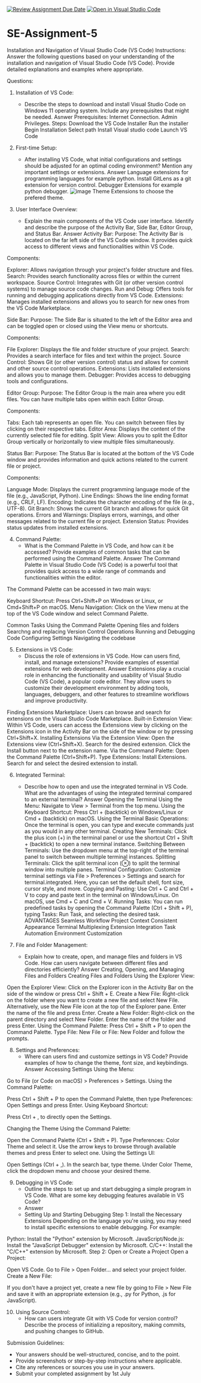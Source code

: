 [![Review Assignment Due Date](https://classroom.github.com/assets/deadline-readme-button-22041afd0340ce965d47ae6ef1cefeee28c7c493a6346c4f15d667ab976d596c.svg)](https://classroom.github.com/a/XoLGRbHq)
[![Open in Visual Studio Code](https://classroom.github.com/assets/open-in-vscode-2e0aaae1b6195c2367325f4f02e2d04e9abb55f0b24a779b69b11b9e10269abc.svg)](https://classroom.github.com/online_ide?assignment_repo_id=15276503&assignment_repo_type=AssignmentRepo)
# SE-Assignment-5
Installation and Navigation of Visual Studio Code (VS Code)
 Instructions:
Answer the following questions based on your understanding of the installation and navigation of Visual Studio Code (VS Code). Provide detailed explanations and examples where appropriate.

 Questions:

1. Installation of VS Code:
   - Describe the steps to download and install Visual Studio Code on Windows 11 operating system. Include any prerequisites that might be needed.
 Asnwer
Prerequisites:
Internet Connection.
Admin Privileges.
Steps:
Download the VS Code Installer
Run the installer
Begin Installation
Select path
Install Visual studio code
Launch VS Code

2. First-time Setup:
   - After installing VS Code, what initial configurations and settings should be adjusted for an optimal coding environment? Mention any important settings or extensions.
 Answer
Language extensions for programming languages for example python.
Install GitLens as a git extension for version control.
Debugger Extensions for example python debugger.
![image](https://github.com/africiak/se-assignment-5-africiak/assets/97400128/b8256800-0455-4154-aacb-8c844e98eefe)
Theme Extensions to choose the prefered theme.

3. User Interface Overview:
   - Explain the main components of the VS Code user interface. Identify and describe the purpose of the Activity Bar, Side Bar, Editor Group, and Status Bar.
Answer
Activity Bar:
Purpose: The Activity Bar is located on the far left side of the VS Code window. It provides quick access to different views and functionalities within VS Code.

Components:

Explorer: Allows navigation through your project's folder structure and files.
Search: Provides search functionality across files or within the current workspace.
Source Control: Integrates with Git (or other version control systems) to manage source code changes.
Run and Debug: Offers tools for running and debugging applications directly from VS Code.
Extensions: Manages installed extensions and allows you to search for new ones from the VS Code Marketplace.


Side Bar:
Purpose: The Side Bar is situated to the left of the Editor area and can be toggled open or closed using the View menu or shortcuts.

Components:

File Explorer: Displays the file and folder structure of your project.
Search: Provides a search interface for files and text within the project.
Source Control: Shows Git (or other version control) status and allows for commit and other source control operations.
Extensions: Lists installed extensions and allows you to manage them.
Debugger: Provides access to debugging tools and configurations.


Editor Group:
Purpose: The Editor Group is the main area where you edit files. You can have multiple tabs open within each Editor Group.

Components:
 
Tabs: Each tab represents an open file. You can switch between files by clicking on their respective tabs.
Editor Area: Displays the content of the currently selected file for editing.
Split View: Allows you to split the Editor Group vertically or horizontally to view multiple files simultaneously.

Status Bar:
Purpose: The Status Bar is located at the bottom of the VS Code window and provides information and quick actions related to the current file or project.

Components:

Language Mode: Displays the current programming language mode of the file (e.g., JavaScript, Python).
Line Endings: Shows the line ending format (e.g., CRLF, LF).
Encoding: Indicates the character encoding of the file (e.g., UTF-8).
Git Branch: Shows the current Git branch and allows for quick Git operations.
Errors and Warnings: Displays errors, warnings, and other messages related to the current file or project.
Extension Status: Provides status updates from installed extensions.

                                                           
4. Command Palette:
   - What is the Command Palette in VS Code, and how can it be accessed? Provide examples of common tasks that can be performed using the Command Palette.
Answer
The Command Palette in Visual Studio Code (VS Code) is a powerful tool that provides quick access to a wide range of commands and functionalities within the editor.

The Command Palette can be accessed in two main ways:

Keyboard Shortcut: Press Ctrl+Shift+P on Windows or Linux, or Cmd+Shift+P on macOS.
Menu Navigation: Click on the View menu at the top of the VS Code window and select Command Palette.

Common Tasks Using the Command Palette
Opening files and folders
Searchng and replacing
Version Control Operations
Running and Debugging Code
Configuring Settings
Navigating the codebase

5. Extensions in VS Code:
   - Discuss the role of extensions in VS Code. How can users find, install, and manage extensions? Provide examples of essential extensions for web development.
   Answer
Extensions play a crucial role in enhancing the functionality and usability of Visual Studio Code (VS Code), a popular code editor. They allow users to customize their development environment by adding tools, languages, debuggers, and other features to streamline workflows and improve productivity.

Finding Extensions
Marketplace: Users can browse and search for extensions on the Visual Studio Code Marketplace.
Built-in Extension View: Within VS Code, users can access the Extensions view by clicking on the Extensions icon in the Activity Bar on the side of the window or by pressing Ctrl+Shift+X.
Installing Extensions
Via the Extension View:
Open the Extensions view (Ctrl+Shift+X).
Search for the desired extension.
Click the Install button next to the extension name.
Via the Command Palette:
Open the Command Palette (Ctrl+Shift+P).
Type Extensions: Install Extensions.
Search for and select the desired extension to install.

6. Integrated Terminal:
   - Describe how to open and use the integrated terminal in VS Code. What are the advantages of using the integrated terminal compared to an external terminal?
 Answer
Opening the Terminal
Using the Menu:
Navigate to View > Terminal from the top menu.
Using the Keyboard Shortcut:
Press Ctrl + (backtick) on Windows/Linux or Cmd + (backtick) on macOS.
Using the Terminal
Basic Operations:
Once the terminal is open, you can type and execute commands just as you would in any other terminal.
Creating New Terminals:
Click the plus icon (+) in the terminal panel or use the shortcut Ctrl + Shift + (backtick) to open a new terminal instance.
Switching Between Terminals:
Use the dropdown menu at the top-right of the terminal panel to switch between multiple terminal instances.
Splitting Terminals:
Click the split terminal icon (⊗) to split the terminal window into multiple panes.
Terminal Configuration:
Customize terminal settings via File > Preferences > Settings and search for terminal.integrated. Here, you can set the default shell, font size, cursor style, and more.
Copying and Pasting:
Use Ctrl + C and Ctrl + V to copy and paste text in the terminal on Windows/Linux. On macOS, use Cmd + C and Cmd + V.
Running Tasks:
You can run predefined tasks by opening the Command Palette (Ctrl + Shift + P), typing Tasks: Run Task, and selecting the desired task.
ADVANTAGES
Seamless Workflow
Project Context
Consistent Appearance
Terminal Multiplexing
Extension Integration
Task Automation
Environment Customization

7. File and Folder Management:
   - Explain how to create, open, and manage files and folders in VS Code. How can users navigate between different files and directories efficiently?
     Answer
     Creating, Opening, and Managing Files and Folders
Creating Files and Folders
Using the Explorer View:

Open the Explorer View: Click on the Explorer icon in the Activity Bar on the side of the window or press Ctrl + Shift + E.
Create a New File: Right-click on the folder where you want to create a new file and select New File. Alternatively, use the New File icon at the top of the Explorer pane. Enter the name of the file and press Enter.
Create a New Folder: Right-click on the parent directory and select New Folder. Enter the name of the folder and press Enter.
Using the Command Palette:
Press Ctrl + Shift + P to open the Command Palette.
Type File: New File or File: New Folder and follow the prompts.

8. Settings and Preferences:
   - Where can users find and customize settings in VS Code? Provide examples of how to change the theme, font size, and keybindings.
    Answer
Accessing Settings
Using the Menu:

Go to File (or Code on macOS) > Preferences > Settings.
Using the Command Palette:

Press Ctrl + Shift + P to open the Command Palette, then type Preferences: Open Settings and press Enter.
Using Keyboard Shortcut:

Press Ctrl + , to directly open the Settings.

Changing the Theme
Using the Command Palette:

Open the Command Palette (Ctrl + Shift + P).
Type Preferences: Color Theme and select it.
Use the arrow keys to browse through available themes and press Enter to select one.
Using the Settings UI:

Open Settings (Ctrl + ,).
In the search bar, type theme.
Under Color Theme, click the dropdown menu and choose your desired theme.

9. Debugging in VS Code:
   - Outline the steps to set up and start debugging a simple program in VS Code. What are some key debugging features available in VS Code?
   - Answer
   - Setting Up and Starting Debugging
Step 1: Install the Necessary Extensions
Depending on the language you're using, you may need to install specific extensions to enable debugging. For example:

Python: Install the "Python" extension by Microsoft.
JavaScript/Node.js: Install the "JavaScript Debugger" extension by Microsoft.
C/C++: Install the "C/C++" extension by Microsoft.
Step 2: Open or Create a Project
Open a Project:

Open VS Code.
Go to File > Open Folder... and select your project folder.
Create a New File:

If you don't have a project yet, create a new file by going to File > New File and save it with an appropriate extension (e.g., .py for Python, .js for JavaScript).

10. Using Source Control:
    - How can users integrate Git with VS Code for version control? Describe the process of initializing a repository, making commits, and pushing changes to GitHub.

 Submission Guidelines:
- Your answers should be well-structured, concise, and to the point.
- Provide screenshots or step-by-step instructions where applicable.
- Cite any references or sources you use in your answers.
- Submit your completed assignment by 1st July 

